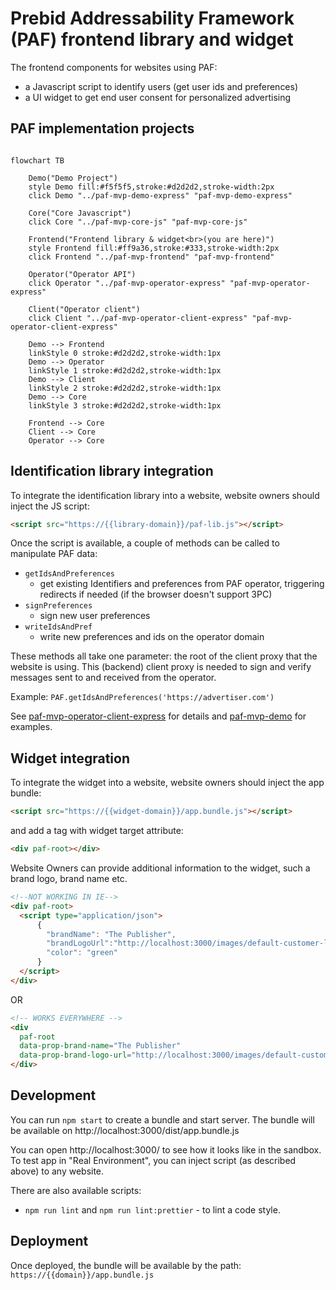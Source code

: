 # Prebid Addressability Framework (PAF) frontend library and widget

The frontend components for websites using PAF:
- a Javascript script to identify users (get user ids and preferences)
- a UI widget to get end user consent for personalized advertising

## PAF implementation projects
```mermaid

flowchart TB

    Demo("Demo Project")
    style Demo fill:#f5f5f5,stroke:#d2d2d2,stroke-width:2px
    click Demo "../paf-mvp-demo-express" "paf-mvp-demo-express"
    
    Core("Core Javascript")
    click Core "../paf-mvp-core-js" "paf-mvp-core-js"
    
    Frontend("Frontend library & widget<br>(you are here)")
    style Frontend fill:#ff9a36,stroke:#333,stroke-width:2px
    click Frontend "../paf-mvp-frontend" "paf-mvp-frontend"
    
    Operator("Operator API")
    click Operator "../paf-mvp-operator-express" "paf-mvp-operator-express"
    
    Client("Operator client")
    click Client "../paf-mvp-operator-client-express" "paf-mvp-operator-client-express"
    
    Demo --> Frontend
    linkStyle 0 stroke:#d2d2d2,stroke-width:1px
    Demo --> Operator
    linkStyle 1 stroke:#d2d2d2,stroke-width:1px
    Demo --> Client
    linkStyle 2 stroke:#d2d2d2,stroke-width:1px
    Demo --> Core
    linkStyle 3 stroke:#d2d2d2,stroke-width:1px
    
    Frontend --> Core
    Client --> Core
    Operator --> Core

```

## Identification library integration

To integrate the identification library into a website, website owners should inject the JS script:
```html
<script src="https://{{library-domain}}/paf-lib.js"></script>
```

Once the script is available, a couple of methods can be called to manipulate PAF data:
- `getIdsAndPreferences`
  - get existing Identifiers and preferences from PAF operator, triggering redirects if needed (if the browser doesn't support 3PC)
- `signPreferences`
  - sign new user preferences
- `writeIdsAndPref`
  - write new preferences and ids on the operator domain

These methods all take one parameter: the root of the client proxy that the website is using.
This (backend) client proxy is needed to sign and verify messages sent to and received from the operator.

Example: `PAF.getIdsAndPreferences('https://advertiser.com')`

See [paf-mvp-operator-client-express](../paf-mvp-operator-client-express) for details
and [paf-mvp-demo](../paf-mvp-demo) for examples.

## Widget integration

To integrate the widget into a website, website owners should inject the app bundle:
```html
<script src="https://{{widget-domain}}/app.bundle.js"></script>
```
and add a tag with widget target attribute:
```html
<div paf-root></div>
```
Website Owners can provide additional information to the widget, such a brand logo, brand name etc.
```html
<!--NOT WORKING IN IE-->
<div paf-root>
  <script type="application/json">
      {
        "brandName": "The Publisher",
        "brandLogoUrl":"http://localhost:3000/images/default-customer-logo.png",
        "color": "green"
      }
  </script>
</div>
```
OR
```html
<!-- WORKS EVERYWHERE -->
<div
  paf-root
  data-prop-brand-name="The Publisher"
  data-prop-brand-logo-url="http://localhost:3000/images/default-customer-logo.png">
</div>
```

## Development

You can run `npm start` to create a bundle and start server. The bundle will be available on
http://localhost:3000/dist/app.bundle.js

You can open http://localhost:3000/ to see how it looks like in the sandbox.
To test app in "Real Environment", you can inject script (as described above) to any website.

There are also available scripts:
* `npm run lint` and `npm run lint:prettier` - to lint a code style.

## Deployment
Once deployed, the bundle will be available by the path: `https://{{domain}}/app.bundle.js`
